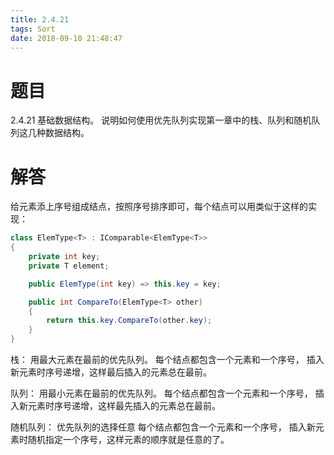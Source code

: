 ```yaml
---
title: 2.4.21
tags: Sort
date: 2018-09-10 21:48:47
---
```


# 题目

2.4.21
基础数据结构。
说明如何使用优先队列实现第一章中的栈、队列和随机队列这几种数据结构。

# 解答

给元素添上序号组成结点，按照序号排序即可，每个结点可以用类似于这样的实现：

```csharp
class ElemType<T> : IComparable<ElemType<T>>
{
	private int key;
	private T element;

	public ElemType(int key) => this.key = key;

	public int CompareTo(ElemType<T> other)
	{
		return this.key.CompareTo(other.key);
	}
}
```

栈：
用最大元素在最前的优先队列。
每个结点都包含一个元素和一个序号，
插入新元素时序号递增，这样最后插入的元素总在最前。

队列：
用最小元素在最前的优先队列。
每个结点都包含一个元素和一个序号，
插入新元素时序号递增，这样最先插入的元素总在最前。

随机队列：
优先队列的选择任意
每个结点都包含一个元素和一个序号，
插入新元素时随机指定一个序号，这样元素的顺序就是任意的了。